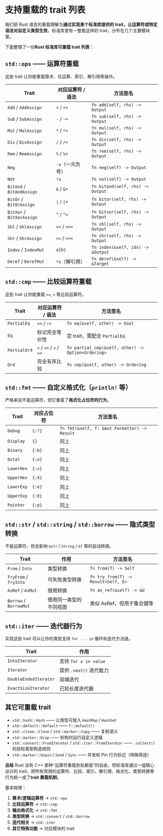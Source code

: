 # 支持重载的 trait 列表

我们把 Rust 语言的重载理解为**通过实现某个标准库提供的 trait，让运算符或特定语法对自定义类型生效**，标准库里有一整套这样的 trait，分布在几个主要模块里。

下面整理了一份**Rust 标准库可重载 trait 列表**：


## `std::ops` —— 运算符重载

这些 trait 让你能重载算术、位运算、索引、解引用等操作。

| Trait                     | 对应运算符 / 语法   | 方法签名                              |
| ------------------------- | ------------ | --------------------------------- |
| `Add` / `AddAssign`       | `+` / `+=`   | `fn add(self, rhs) -> Output`     |
| `Sub` / `SubAssign`       | `-` / `-=`   | `fn sub(self, rhs) -> Output`     |
| `Mul` / `MulAssign`       | `*` / `*=`   | `fn mul(self, rhs) -> Output`     |
| `Div` / `DivAssign`       | `/` / `/=`   | `fn div(self, rhs) -> Output`     |
| `Rem` / `RemAssign`       | `%` / `%=`   | `fn rem(self, rhs) -> Output`     |
| `Neg`                     | `-x`（一元负号）   | `fn neg(self) -> Output`          |
| `Not`                     | `!x`         | `fn not(self) -> Output`          |
| `BitAnd` / `BitAndAssign` | `&` / `&=`   | `fn bitand(self, rhs) -> Output`  |
| `BitOr` / `BitOrAssign`   | `\|` / `\|=` | `fn bitor(self, rhs) -> Output`   |
| `BitXor` / `BitXorAssign` | `^` / `^=`   | `fn bitxor(self, rhs) -> Output`  |
| `Shl` / `ShlAssign`       | `<<` / `<<=` | `fn shl(self, rhs) -> Output`     |
| `Shr` / `ShrAssign`       | `>>` / `>>=` | `fn shr(self, rhs) -> Output`     |
| `Index` / `IndexMut`      | `a[b]`       | `fn index(&self, idx) -> &Output` |
| `Deref` / `DerefMut`      | `*x`（解引用）    | `fn deref(&self) -> &Target`      |


## `std::cmp` —— 比较运算符重载

这些 trait 让你能重载 `==`, `<` 等比较运算符。

| Trait        | 对应运算符 / 语法         | 方法签名                                            |
| ------------ | ----------------------- | -------------------------------------------------- |
| `PartialEq`  | `==` / `!=`             | `fn eq(&self, other) -> bool`                      |
| `Eq`         | 标记完全等价性            | 空 trait，需配合 `PartialEq`                         |
| `PartialOrd` | `<` / `<=` / `>` / `>=` | `fn partial_cmp(&self, other) -> Option<Ordering>` |
| `Ord`        | 完全有序比较              | `fn cmp(&self, other) -> Ordering`                 |


## `std::fmt` —— 自定义格式化（`println!` 等）

严格来说不是运算符，但它重载了**格式化占位符的行为**。

| Trait      | 对应占位符  | 方法签名                                  |
| ---------- | ------ | -------------------------------------------- |
| `Debug`    | `{:?}` | `fn fmt(&self, f: &mut Formatter) -> Result` |
| `Display`  | `{}`   | 同上                                         |
| `Binary`   | `{:b}` | 同上                                         |
| `Octal`    | `{:o}` | 同上                                         |
| `LowerHex` | `{:x}` | 同上                                         |
| `UpperHex` | `{:X}` | 同上                                         |
| `LowerExp` | `{:e}` | 同上                                         |
| `UpperExp` | `{:E}` | 同上                                         |
| `Pointer`  | `{:p}` | 同上                                         |


## `std::str` / `std::string` / `std::borrow` —— 隐式类型转换

不是运算符，但会影响 `&str` / `String` / `&T` 等的自动转换。

| Trait                  | 作用          | 方法签名                            |
| ---------------------- | ----------- | ----------------------------------- |
| `From` / `Into`        | 类型转换        | `fn from(T) -> Self`                |
| `TryFrom` / `TryInto`  | 可失败类型转换     | `fn try_from(T) -> Result<Self, E>` |
| `AsRef` / `AsMut`      | 借用转换        | `fn as_ref(&self) -> &U`            |
| `Borrow` / `BorrowMut` | 借用同一类型的不同视图 | 类似 AsRef，但用于集合键等        |


## `std::iter` —— 迭代器行为

实现这些 trait 可以让你的类型支持 `for ... in` 循环和迭代方法链。

| Trait                 | 作用                  |
| --------------------- | ------------------- |
| `IntoIterator`        | 支持 `for x in value` |
| `Iterator`            | 提供 `.next()` 迭代能力   |
| `DoubleEndedIterator` | 双端迭代                |
| `ExactSizeIterator`   | 已知长度迭代器             |

## 其它可重载 trait

* `std::hash::Hash` —— 让类型可放入 `HashMap` / `HashSet`
* `std::default::Default` —— `T::default()`
* `std::clone::Clone` / `std::marker::Copy` —— 复制语义
* `std::marker::Drop` —— 析构时运行自定义逻辑
* `std::convert::FromIterator` / `std::iter::FromIterator` —— `.collect()` 的目标类型构造规则
* `std::marker::Unpin` / `Send` / `Sync` —— 并发和 Pin 行为标记（特殊用途）

**总结**
Rust 没有 C++ 那种“运算符重载到处都是”的自由，但标准库通过一组精心设计的 trait，把所有常用的运算符、比较、索引、解引用、格式化、类型转换等行为统一成了**trait 重载机制**。

基本规律：

1. **算术/逻辑运算符** → `std::ops`
2. **比较运算符** → `std::cmp`
3. **输出格式化** → `std::fmt`
4. **类型转换** → `std::convert` / `std::borrow`
5. **迭代相关** → `std::iter`
6. **其它特殊功能** → 对应模块的 trait

